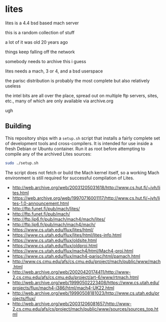 # lites

lites is a 4.4 bsd based mach server

this is a random collection of stuff

a lot of it was old 20 years ago

things keep falling off the network

somebody needs to archive this i guess

lites needs a mach, 3 or 4, and a bsd userspace

the parisc distribution is probably the most complete but also relatively useless

the intel bits are all over the place, spread out on multiple ftp servers, sites, etc., many of which are only available via archive.org

ugh

## Building

This repository ships with a `setup.sh` script that installs a fairly
complete set of development tools and cross-compilers.  It is intended
for use inside a fresh Debian or Ubuntu container.  Run it as root
before attempting to compile any of the archived Lites sources:

```bash
sudo ./setup.sh
```

The script does not fetch or build the Mach kernel itself, so a working
Mach environment is still required for successful compilation of Lites.

- http://web.archive.org/web/20031205031618/http://www.cs.hut.fi/~jvh/lites.html
- https://web.archive.org/web/19970716001117/http://www.cs.hut.fi/~jvh/lites-1.0-announcement.html
- http://ftp.funet.fi/pub/mach/lites/
- http://ftp.funet.fi/pub/mach/
- http://ftp.lip6.fr/pub/mach/mach4/mach/lites/
- http://ftp.lip6.fr/pub/mach/mach4/mach/
- https://www.cs.utah.edu/flux/lites/html/
- https://www.cs.utah.edu/flux/lites/html/lites-info.html
- https://www.cs.utah.edu/flux/oldsite.html
- https://www.cs.utah.edu/flux/oldproj.html
- https://www.cs.utah.edu/flux/mach4/html/Mach4-proj.html
- https://www.cs.utah.edu/flux/mach4-parisc/html/pamach.html
- http://www.cs.cmu.edu/afs/cs.cmu.edu/project/mach/public/www/mach.html
- http://web.archive.org/web/20020420174411/http://www-2.cs.cmu.edu/afs/cs.cmu.edu/project/art-6/www/rtmach.html
- http://web.archive.org/web/19990502223408/https://www.cs.utah.edu/projects/flux/mach4-i386/html/mach4-UK22.html
- http://web.archive.org/web/19990508181023/http://www.cs.utah.edu/projects/flux/
- http://web.archive.org/web/20031206081657/http://www-2.cs.cmu.edu/afs/cs/project/mach/public/www/sources/sources_top.html
